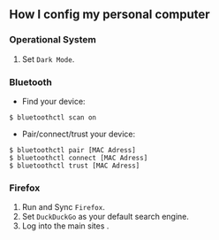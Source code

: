 ## How I config my personal computer

### Operational System
1. Set `Dark Mode`.

### Bluetooth
- Find your device:
```
$ bluetoothctl scan on
```
- Pair/connect/trust your device:
```
$ bluetoothctl pair [MAC Adress]
$ bluetoothctl connect [MAC Adress]
$ bluetoothctl trust [MAC Adress]
```

### Firefox
1. Run and Sync `Firefox`.
2. Set `DuckDuckGo` as your default search engine.
3. Log into the main sites .
